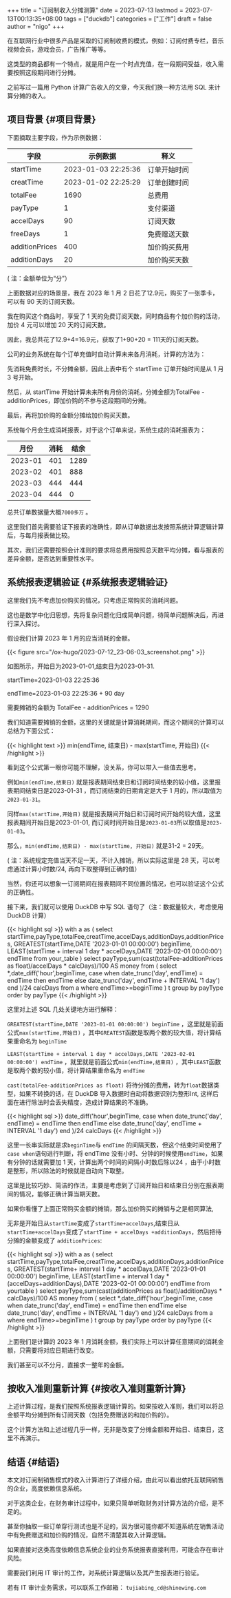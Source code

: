 +++
title = "订阅制收入分摊测算"
date = 2023-07-13
lastmod = 2023-07-13T00:13:35+08:00
tags = ["duckdb"]
categories = ["工作"]
draft = false
author = "nigo"
+++

在互联网行业中很多产品是采取的订阅制收费的模式，例如：订阅付费专栏，音乐视频会员，游戏会员，广告推广等等。

这类型的商品都有一个特点，就是用户在一个时点充值，在一段期间受益，收入需要按照这段期间进行分摊。

之前写过一篇用 Python 计算广告收入的文章，今天我们换一种方法用 SQL 来计算分摊的收入。


## 项目背景 {#项目背景}

下面摘取主要字段，作为示例数据：

| 字段           | 示例数据            | 释义   |
|--------------|-----------------|------|
| startTime      | 2023-01-03 22:25:36 | 订单开始时间 |
| creatTime      | 2023-01-02 22:25:29 | 订单创建时间 |
| totalFee       | 1690                | 总费用 |
| payType        | 1                   | 支付渠道 |
| accelDays      | 90                  | 订阅天数 |
| freeDays       | 1                   | 免费赠送天数 |
| additionPrices | 400                 | 加价购买费用 |
| additionDays   | 20                  | 加价购买天数 |

( 注：金额单位为“分”）

上面数据对应的场景是，我在 2023 年 1 月 2 日花了12.9元，购买了一张季卡，可以有 90 天的订阅天数。

我在购买这个商品时，享受了 1 天的免费订阅天数，同时商品有个加价购的活动，加价 4 元可以增加 20 天的订阅天数。

因此，我总共花了12.9+4=16.9元，获取了1+90+20 = 111天的订阅天数。

公司的业务系统在每个订单充值时自动计算未来各月消耗，计算的方法为：

先消耗免费时长，不分摊金额，因此上表中有个 startTime 订单开始时间是从 1 月 3 号开始。

然后，从 startTime 开始计算未来所有月份的消耗，分摊金额为TotalFee - additionPrices，即加价购的不参与这段期间的分摊。

最后，再将加价购的金额分摊给加价购买天数。

系统每个月会生成消耗报表，对于这个订单来说，系统生成的消耗报表为：

| 月份    | 消耗 | 结余 |
|-------|----|----|
| 2023-01 | 401 | 1289 |
| 2023-02 | 401 | 888  |
| 2023-03 | 444 | 444  |
| 2023-04 | 444 | 0    |

总共订单数据量大概`7000多万` 。

这里我们首先需要验证下报表的准确性，即从订单数据出发按照系统计算逻辑计算后，与每月报表做比较。

其次，我们还需要按照会计准则的要求将总费用按照总天数平均分摊，看与报表的差异金额，是否达到重要性水平。


## 系统报表逻辑验证 {#系统报表逻辑验证}

这里我们先不考虑加价购买的情况，只考虑正常购买的消耗问题。

这也是数学中化归思想，先将复杂问题化归成简单问题，待简单问题解决后，再进行深入探讨。

假设我们计算 2023 年 1 月的应当消耗的金额。

{{< figure src="/ox-hugo/2023-07-12_23-06-03_screenshot.png" >}}

如图所示，开始日为2023-01-01,结束日为2023-01-31.

startTime=2023-01-03 22:25:36

endTime=2023-01-03 22:25:36 + 90 day

需要摊销的金额为 TotalFee - additionPrices = 1290

我们知道需要摊销的金额，这里的关键就是计算消耗期间，而这个期间的计算可以总结为下面公式：

{{< highlight text >}}
min(endTime, 结束日) - max(startTime, 开始日)
{{< /highlight >}}

看到这个公式第一眼你可能不理解，没关系，你可以带入一些值去思考。

例如`min(endTime,结束日)` 就是报表期间结束日和订阅时间结束的较小值，这里报表期间结束日是2023-01-31 ，而订阅结束的日期肯定是大于 1 月的，所以取值为`2023-01-31`。

同样`max(startTime,开始日)` 就是报表期间开始日和订阅时间开始的较大值，这里报表期间开始日是2023-01-01, 而订阅时间开始日是`2023-01-03`所以取值是`2023-01-03`。

那么，`min(endTime,结束日) - max(startTime, 开始日)` 就是31-2 = 29天。

( 注：系统规定充值当天不足一天，不计入摊销，所以实际这里是 28 天，可以考虑通过计算小时数/24, 再向下取整得到正确的值）

当然，你还可以想象一订阅期间在报表期间不同位置的情况，也可以验证这个公式的正确性。

接下来，我们就可以使用 DuckDB 中写 SQL 语句了（注：数据量较大，考虑使用 DuckDB 计算）

{{< highlight sql >}}
with a as
(
select startTime,payType,totalFee,creatTime,accelDays,additionDays,additionPrices,
GREATEST(startTime,DATE '2023-01-01 00:00:00') beginTime,
LEAST(startTime + interval 1 day * accelDays,DATE '2023-02-01 00:00:00') endTime
from your_table
)
select payType,sum(cast(totalFee-additionPrices as float)/accelDays * calcDays)/100 AS money
from
(
select *,date_diff('hour',beginTime,
case when date_trunc('day', endTime) = endTime then endTime
else date_trunc('day', endTime + INTERVAL '1 day') end
)/24 calcDays from a
where endTime>=beginTime
) t
group by payType
order by payType
{{< /highlight >}}

这里对上述 SQL 几处关键地方进行解释：

`GREATEST(startTime,DATE '2023-01-01 00:00:00') beginTime` ，这里就是前面公式`max(startTime,开始日)` ，其中`GREATEST`函数是取两个数的较大值，将计算结果重命名为 `beginTime`

`LEAST(startTime + interval 1 day * accelDays,DATE '2023-02-01 00:00:00') endTime` ，就里就是前面公式`min(endTime,结束日)` ，其中`LEAST`函数是取两个数的较小值，将计算结果重命名为 `endTime`

`cast(totalFee-additionPrices as float)` 将待分摊的费用，转为`float`数据类型，如果不转换的话，在 DuckDB 导入数据时自动将数据识别为整形Int, 这样后面在进行除法时会丢失精度，造成计算结果的不准确。

{{< highlight sql >}}
date_diff('hour',beginTime,
case when date_trunc('day', endTime) = endTime then endTime
else date_trunc('day', endTime + INTERVAL '1 day') end
)/24 calcDays
{{< /highlight >}}

这里一长串实际就是求`beginTime`与 `endTime` 的间隔天数，但这个结束时间使用了`case when`语句进行判断，将 endTime 没有小时、分钟的时候使用`endTime`，如果有分钟的话就需要加 1 天，计算出两个时间的间隔小时数后除以24 ，由于小时数是整形，所以除法的时候就是自动向下取整。

这里是比较巧妙、简洁的作法，主要是考虑到了订阅开始日和结束日分别在报表期间的情况，能够正确计算当期天数。

如果你看懂了上面正常购买金额的摊销，那么加价购买的摊销与之是相同算法,

无非是开始日从`startTime`变成了`startTime+accelDays`,结束日从`startTime+accelDays`变成了`startTime + accelDays +additionDays`，然后把待分摊的金额变成了 `additionPrices`:

{{< highlight sql >}}
with a as
(
select startTime,payType,totalFee,creatTime,accelDays,additionDays,additionPrices,
GREATEST(startTime+ interval 1 day * accelDays,DATE '2023-01-01 00:00:00') beginTime,
LEAST(startTime + interval 1 day * (accelDays+additionDays),DATE '2023-02-01 00:00:00') endTime
from yourtable
)
select payType,sum(cast(additionPrices as float)/additionDays * calcDays)/100 AS money
from
(
select *,date_diff('hour',beginTime,
case when date_trunc('day', endTime) = endTime then endTime
else date_trunc('day', endTime + INTERVAL '1 day') end
)/24 calcDays from a
where endTime>=beginTime
) t
group by payType
order by payType
{{< /highlight >}}

上面我们是计算的 2023 年 1 月消耗金额，我们实际上可以计算任意期间的消耗金额，只需要将对应日期进行改变。

我们甚至可以不分月，直接求一整年的金额。


## 按收入准则重新计算 {#按收入准则重新计算}

上述计算过程，是我们按照系统报表逻辑计算的。如果按收入准则，我们可以将总金额平均分摊到所有订阅天数（包括免费赠送的和加价购的）。

这个计算方法和上述过程几乎一样，无非是改变了分摊金额和开始日、结束日，这里不再演示。


## 结语 {#结语}

本文对订阅制销售模式的收入计算进行了详细介绍，由此可以看出依托互联网销售的企业，高度依赖信息系统。

对于这类企业，在财务审计过程中，如果只简单听取财务对计算方法的介绍，是不足的。

甚至你抽取一些订单穿行测试也是不足的，因为很可能你都不知道系统在销售活动中有免费赠送和加价购的情况，自然不清楚其收入计算逻辑。

如果直接对这类高度依赖信息系统企业的业务系统报表直接利用，可能会存在审计风险。

需要我们利用 IT 审计的工作，对系统计算逻辑以及其产生报表进行验证。

若有 IT 审计业务需求，可以联系工作邮箱： `tujiabing_cd@shinewing.com`
